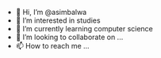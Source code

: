- 👋 Hi, I’m @asimbalwa
- 👀 I’m interested in studies
- 🌱 I’m currently learning computer science
- 💞️ I’m looking to collaborate on ...
- 📫 How to reach me ...

<!---
asimbalwa/asimbalwa is a ✨ special ✨ repository because its `README.md` (this file) appears on your GitHub profile.
You can click the Preview link to take a look at your changes.
--->
